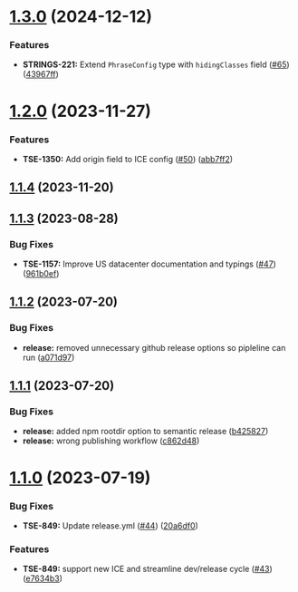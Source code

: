 # [1.3.0](https://github.com/phrase/ngx-translate-phraseapp/compare/v1.2.0...v1.3.0) (2024-12-12)


### Features

* **STRINGS-221:** Extend `PhraseConfig` type with `hidingClasses` field ([#65](https://github.com/phrase/ngx-translate-phraseapp/issues/65)) ([43967ff](https://github.com/phrase/ngx-translate-phraseapp/commit/43967fff59590ec28adeb7204f3b39154135dde0))

# [1.2.0](https://github.com/phrase/ngx-translate-phraseapp/compare/v1.1.4...v1.2.0) (2023-11-27)


### Features

* **TSE-1350:** Add origin field to ICE config ([#50](https://github.com/phrase/ngx-translate-phraseapp/issues/50)) ([abb7ff2](https://github.com/phrase/ngx-translate-phraseapp/commit/abb7ff2233d901dcb86e55a56c7a63821632f9f5))

## [1.1.4](https://github.com/phrase/ngx-translate-phraseapp/compare/v1.1.3...v1.1.4) (2023-11-20)

## [1.1.3](https://github.com/phrase/ngx-translate-phraseapp/compare/v1.1.2...v1.1.3) (2023-08-28)


### Bug Fixes

* **TSE-1157:** Improve US datacenter documentation and typings ([#47](https://github.com/phrase/ngx-translate-phraseapp/issues/47)) ([961b0ef](https://github.com/phrase/ngx-translate-phraseapp/commit/961b0ef12d222dbc4704dce7e83a4e16353c49cd))

## [1.1.2](https://github.com/phrase/ngx-translate-phraseapp/compare/v1.1.1...v1.1.2) (2023-07-20)


### Bug Fixes

* **release:** removed unnecessary github release options so pipleline can run ([a071d97](https://github.com/phrase/ngx-translate-phraseapp/commit/a071d97b97c01688b1eb63918c89e35103f02e73))

## [1.1.1](https://github.com/phrase/ngx-translate-phraseapp/compare/v1.1.0...v1.1.1) (2023-07-20)


### Bug Fixes

* **release:** added npm rootdir option to semantic release ([b425827](https://github.com/phrase/ngx-translate-phraseapp/commit/b4258274bde15f36d801afffa2d3d5c19a5de7cf))
* **release:** wrong publishing workflow ([c862d48](https://github.com/phrase/ngx-translate-phraseapp/commit/c862d48f48fce66669b20e3a8cd6c9e6ab144c5d))

# [1.1.0](https://github.com/phrase/ngx-translate-phraseapp/compare/v1.0.0...v1.1.0) (2023-07-19)


### Bug Fixes

* **TSE-849:** Update release.yml ([#44](https://github.com/phrase/ngx-translate-phraseapp/issues/44)) ([20a6df0](https://github.com/phrase/ngx-translate-phraseapp/commit/20a6df0e4aba6ae363cd72c944fb0892cfb055e1))


### Features

* **TSE-849:** support new ICE and streamline dev/release cycle ([#43](https://github.com/phrase/ngx-translate-phraseapp/issues/43)) ([e7634b3](https://github.com/phrase/ngx-translate-phraseapp/commit/e7634b390a5c038db923d3d62d4c7972e8657413))

